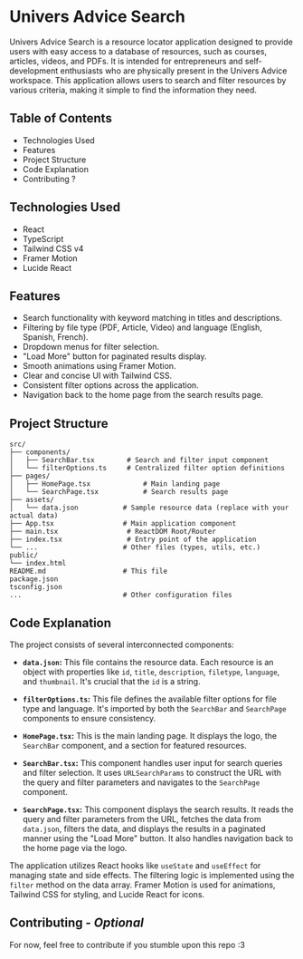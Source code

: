 # Univers Advice Search

Univers Advice Search is a resource locator application designed to provide users with easy access to a database of resources, such as courses, articles, videos, and PDFs. It is intended for entrepreneurs and self-development enthusiasts who are physically present in the Univers Advice workspace.  This application allows users to search and filter resources by various criteria, making it simple to find the information they need.

## Table of Contents

-   Technologies Used
-   Features
-   Project Structure
-   Code Explanation
-   Contributing ?

## Technologies Used

-   React
-   TypeScript
-   Tailwind CSS v4
-   Framer Motion
-   Lucide React

## Features

-   Search functionality with keyword matching in titles and descriptions.
-   Filtering by file type (PDF, Article, Video) and language (English, Spanish, French).
-   Dropdown menus for filter selection.
-   "Load More" button for paginated results display.
-   Smooth animations using Framer Motion.
-   Clear and concise UI with Tailwind CSS.
-   Consistent filter options across the application.
-   Navigation back to the home page from the search results page.

## Project Structure
```
src/
├── components/
│   ├── SearchBar.tsx        # Search and filter input component
│   └── filterOptions.ts     # Centralized filter option definitions
├── pages/
│   ├── HomePage.tsx             # Main landing page
│   └── SearchPage.tsx           # Search results page
├── assets/
│   └── data.json           # Sample resource data (replace with your actual data)
├── App.tsx                 # Main application component
├── main.tsx                 # ReactDOM Root/Router
├── index.tsx                # Entry point of the application
└── ...                     # Other files (types, utils, etc.)
public/
└── index.html
README.md                   # This file
package.json
tsconfig.json
...                         # Other configuration files
```

## Code Explanation

The project consists of several interconnected components:

-   **`data.json`:** This file contains the resource data. Each resource is an object with properties like `id`, `title`, `description`, `filetype`, `language`, and `thumbnail`.  It's crucial that the `id` is a string.

-   **`filterOptions.ts`:** This file defines the available filter options for file type and language.  It's imported by both the `SearchBar` and `SearchPage` components to ensure consistency.

-   **`HomePage.tsx`:** This is the main landing page. It displays the logo, the `SearchBar` component, and a section for featured resources.

-   **`SearchBar.tsx`:** This component handles user input for search queries and filter selection. It uses `URLSearchParams` to construct the URL with the query and filter parameters and navigates to the `SearchPage` component.

-   **`SearchPage.tsx`:** This component displays the search results. It reads the query and filter parameters from the URL, fetches the data from `data.json`, filters the data, and displays the results in a paginated manner using the "Load More" button.  It also handles navigation back to the home page via the logo.

The application utilizes React hooks like `useState` and `useEffect` for managing state and side effects.  The filtering logic is implemented using the `filter` method on the data array.  Framer Motion is used for animations, Tailwind CSS for styling, and Lucide React for icons.

## Contributing - *Optional*

For now, feel free to contribute if you stumble upon this repo :3

